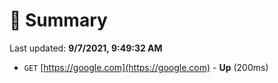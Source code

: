 # 📖 Summary
Last updated: **9/7/2021, 9:49:32 AM**

- `GET` [https://google.com](https://google.com) - **Up** (200ms)
